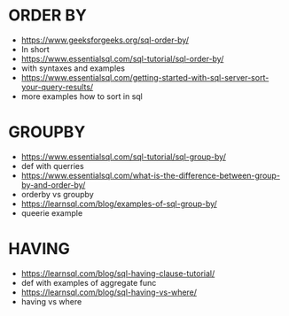 # ORDER BY
- https://www.geeksforgeeks.org/sql-order-by/
- In short
- https://www.essentialsql.com/sql-tutorial/sql-order-by/
- with syntaxes and examples
- https://www.essentialsql.com/getting-started-with-sql-server-sort-your-query-results/
- more examples how to sort in sql


# GROUPBY
- https://www.essentialsql.com/sql-tutorial/sql-group-by/
- def with querries
- https://www.essentialsql.com/what-is-the-difference-between-group-by-and-order-by/
- orderby vs groupby
- https://learnsql.com/blog/examples-of-sql-group-by/
- queerie example


# HAVING 
- https://learnsql.com/blog/sql-having-clause-tutorial/
- def with examples of aggregate func
- https://learnsql.com/blog/sql-having-vs-where/
- having vs where

